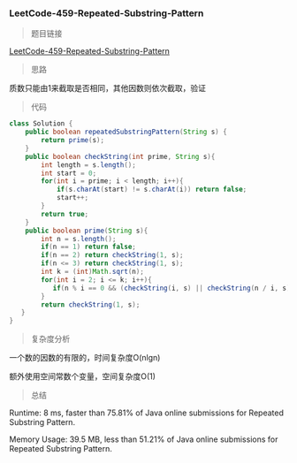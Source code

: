 ### LeetCode-459-Repeated-Substring-Pattern

> 题目链接

[LeetCode-459-Repeated-Substring-Pattern](https://leetcode.com/problems/repeated-substring-pattern/)

> 思路

质数只能由1来截取是否相同，其他因数则依次截取，验证

> 代码

```java
class Solution {
    public boolean repeatedSubstringPattern(String s) {
        return prime(s);
    }
    public boolean checkString(int prime, String s){
        int length = s.length();
        int start = 0;
        for(int i = prime; i < length; i++){
            if(s.charAt(start) != s.charAt(i)) return false;
            start++;
        }
        return true;
    }
    public boolean prime(String s){
        int n = s.length();
        if(n == 1) return false;
        if(n == 2) return checkString(1, s);
        if(n <= 3) return checkString(1, s);
        int k = (int)Math.sqrt(n);
        for(int i = 2; i <= k; i++){
           if(n % i == 0 && (checkString(i, s) || checkString(n / i, s))) return true;
        }
        return checkString(1, s);
   }
}
```

> 复杂度分析

一个数的因数的有限的，时间复杂度O(nlgn)

额外使用空间常数个变量，空间复杂度O(1)

> 总结

Runtime: 8 ms, faster than 75.81% of Java online submissions for Repeated Substring Pattern.

Memory Usage: 39.5 MB, less than 51.21% of Java online submissions for Repeated Substring Pattern.
